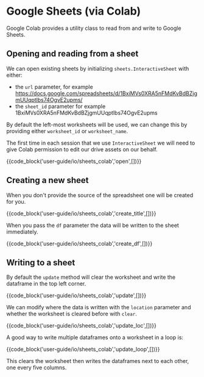 # Google Sheets (via Colab)

Google Colab provides a utility class to read from and write to Google Sheets.

## Opening and reading from a sheet

We can open existing sheets by initializing `sheets.InteractiveSheet` with either:

- the `url` parameter, for example
  https://docs.google.com/spreadsheets/d/1BxiMVs0XRA5nFMdKvBdBZjgmUUqptlbs74OgvE2upms/
- the `sheet_id` parameter for example 1BxiMVs0XRA5nFMdKvBdBZjgmUUqptlbs74OgvE2upms

By default the left-most worksheets will be used, we can change this by providing either
`worksheet_id` or `worksheet_name`.

The first time in each session that we use `InteractiveSheet` we will need to give Colab permission
to edit our drive assets on our behalf.

{{code_block('user-guide/io/sheets_colab','open',[])}}

## Creating a new sheet

When you don't provide the source of the spreadsheet one will be created for you.

{{code_block('user-guide/io/sheets_colab','create_title',[])}}

When you pass the `df` parameter the data will be written to the sheet immediately.

{{code_block('user-guide/io/sheets_colab','create_df',[])}}

## Writing to a sheet

By default the `update` method will clear the worksheet and write the dataframe in the top left
corner.

{{code_block('user-guide/io/sheets_colab','update',[])}}

We can modify where the data is written with the `location` parameter and whether the worksheet is
cleared before with `clear`.

{{code_block('user-guide/io/sheets_colab','update_loc',[])}}

A good way to write multiple dataframes onto a worksheet in a loop is:

{{code_block('user-guide/io/sheets_colab','update_loop',[])}}

This clears the worksheet then writes the dataframes next to each other, one every five columns.
